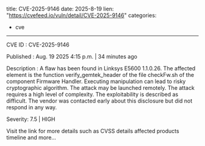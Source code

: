 
title: CVE-2025-9146
date: 2025-8-19
lien: "https://cvefeed.io/vuln/detail/CVE-2025-9146"
categories:
  - cve
---

CVE ID : CVE-2025-9146

Published :  Aug. 19
2025
4:15 p.m. | 34 minutes ago

Description : A flaw has been found in Linksys E5600 1.1.0.26. The affected element is the function verify_gemtek_header of the file checkFw.sh of the component Firmware Handler. Executing manipulation can lead to risky cryptographic algorithm. The attack may be launched remotely. The attack requires a high level of complexity. The exploitability is described as difficult. The vendor was contacted early about this disclosure but did not respond in any way.

Severity: 7.5 | HIGH

Visit the link for more details
such as CVSS details
affected products
timeline
and more...
